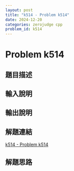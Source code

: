```yaml
---
layout: post
title: "k514 - Problem k514"
date: 2024-12-20
categories: zerojudge cpp
problem_id: k514
---
```


# Problem k514

## 題目描述



## 輸入說明



## 輸出說明



## 解題連結

[k514 - Problem k514](https://zerojudge.tw/ShowProblem?problemid=k514)

## 解題思路

